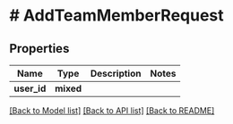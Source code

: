 # # AddTeamMemberRequest

## Properties

Name | Type | Description | Notes
------------ | ------------- | ------------- | -------------
**user_id** | **mixed** |  |

[[Back to Model list]](../../README.md#models) [[Back to API list]](../../README.md#endpoints) [[Back to README]](../../README.md)
